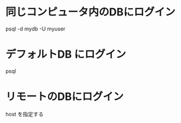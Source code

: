 # 同じコンピュータ内のDBにログイン
psql -d mydb -U myuser




# デフォルトDB にログイン

psql




# リモートのDBにログイン

host を指定する
